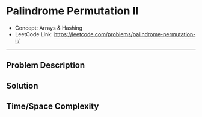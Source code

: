 # Palindrome Permutation II

- Concept: Arrays & Hashing
- LeetCode Link: https://leetcode.com/problems/palindrome-permutation-ii/

---

## Problem Description

## Solution

## Time/Space Complexity

